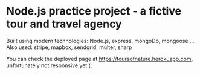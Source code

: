 # Node.js practice project - a fictive tour and travel agency

Built using modern technologies: Node.js, express, mongoDb, mongoose ...
Also used: stripe, mapbox, sendgrid, multer, sharp

You can check the deployed page at https://toursofnature.herokuapp.com, unfortunately not responsive yet (:
